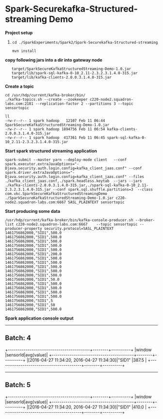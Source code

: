 # Spark-Securekafka-Structured-streaming  Demo

**Project setup**

1) `cd ./SparkExperiments/Spark2/Spark-Securekafka-Structured-streaming`

   `mvn install`
   
**copy following jars into a dir into gateway node**
   
```
   target/SparkSecureKafkaStructuredStreaming-Demo-1.0.jar
   target/lib/spark-sql-kafka-0-10_2.11-2.3.2.3.1.4.0-315.jar
   target/lib/kafka-clients-2.0.0.3.1.4.0-315.jar
 ```

**Create a topic**
```
cd /usr/hdp/current/kafka-broker/bin/
./kafka-topics.sh --create --zookeeper c220-node2.squadron-labs.com:2181 --replication-factor 2 --partitions 3 --topic sensortopic
```



```
ll
-rw-r--r-- 1 spark hadoop   12107 Feb 11 06:44 SparkSecureKafkaStructuredStreaming-Demo-1.0.jar
-rw-r--r-- 1 spark hadoop 1894756 Feb 11 06:54 kafka-clients-2.0.0.3.1.4.0-315.jar
-rw-r--r-- 1 spark hadoop  417361 Feb 11 06:45 spark-sql-kafka-0-10_2.11-2.3.2.3.1.4.0-315.jar
```

**Start spark structured streaming application**

```
spark-submit --master yarn --deploy-mode client   --conf spark.executor.extraJavaOptions="-Djava.security.auth.login.config=kafka_client_jaas.conf" --conf spark.driver.extraJavaOptions="-Djava.security.auth.login.config=kafka_client_jaas.conf" --files ./kafka_client_jaas.conf,./spark.headless.keytab  --jars --jars ./kafka-clients-2.0.0.3.1.4.0-315.jar,./spark-sql-kafka-0-10_2.11-2.3.2.3.1.4.0-315.jar --conf spark.sql.shuffle.partitions=3  --class com.vkc.SparkSecureKafkaStructuredStreamingDemo ./SparkSecureKafkaStructuredStreaming-Demo-1.0.jar c220-node2.squadron-labs.com:6667 SASL_PLAINTEXT sensortopic
```

**Start producing some data**

```
/usr/hdp/current/kafka-broker/bin/kafka-console-producer.sh --broker-list c220-node2.squadron-labs.com:6667    --topic sensortopic --producer-property security.protocol=SASL_PLAINTEXT
1461756862000,"SID1",500.0
1461756862000,"SID1",500.0
1461756862000,"SID1",500.0
1461756862000,"SID1",500.0
1461756862000,"SID1",500.0
1461756862000,"SID1",200.0
1461756862000,"SID1",500.0
1461756862000,"SID1",500.0
1461756862000,"SID1",500.0
1461756862000,"SID1",500.0
1461756862000,"SID1",500.0
1461756862000,"SID1",50.0
1461756862000,"SID1",500.0
1461756862000,"SID1",500.0
1461756862000,"SID1",500.0
1461756862000,"SID1",500.0
1461756862000,"SID1",5
1461756862000,"SID1",50
1461756862000,"SID1",500.0
```

**Spark application console output**


-------------------------------------------
Batch: 4
-------------------------------------------
+------------------------------------------+--------+----------+
|window                                    |sensorId|avg(value)|
+------------------------------------------+--------+----------+
|[2016-04-27 11:34:20, 2016-04-27 11:34:30]|"SID1"  |387.5     |
+------------------------------------------+--------+----------+

-------------------------------------------
Batch: 5
-------------------------------------------
+------------------------------------------+--------+----------+
|window                                    |sensorId|avg(value)|
+------------------------------------------+--------+----------+
|[2016-04-27 11:34:20, 2016-04-27 11:34:30]|"SID1"  |410.0     |
+------------------------------------------+--------+----------+
